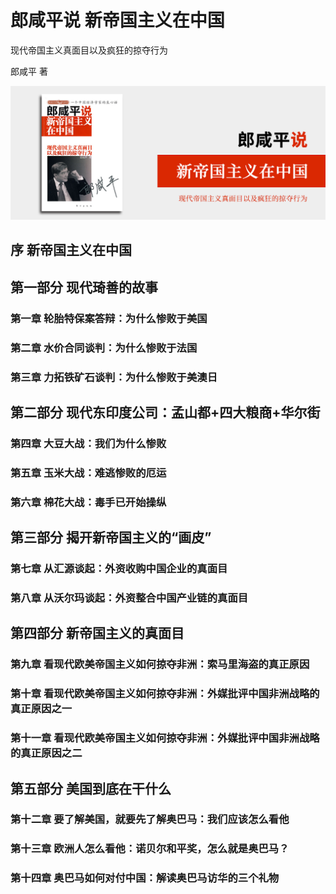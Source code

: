 # 郎咸平说 新帝国主义在中国

现代帝国主义真面目以及疯狂的掠夺行为

郎咸平 著

![cover](contents/wx-cover.png)

## 序 新帝国主义在中国

## 第一部分 现代琦善的故事

### 第一章 轮胎特保案答辩：为什么惨败于美国

### 第二章 水价合同谈判：为什么惨败于法国

### 第三章 力拓铁矿石谈判：为什么惨败于美澳日

## 第二部分 现代东印度公司：孟山都+四大粮商+华尔街

### 第四章 大豆大战：我们为什么惨败

### 第五章 玉米大战：难逃惨败的厄运

### 第六章 棉花大战：毒手已开始操纵

## 第三部分 揭开新帝国主义的“画皮”

### 第七章 从汇源谈起：外资收购中国企业的真面目

### 第八章 从沃尔玛谈起：外资整合中国产业链的真面目

## 第四部分 新帝国主义的真面目

### 第九章 看现代欧美帝国主义如何掠夺非洲：索马里海盗的真正原因

### 第十章 看现代欧美帝国主义如何掠夺非洲：外媒批评中国非洲战略的真正原因之一

### 第十一章 看现代欧美帝国主义如何掠夺非洲：外媒批评中国非洲战略的真正原因之二

## 第五部分 美国到底在干什么

### 第十二章 要了解美国，就要先了解奥巴马：我们应该怎么看他

### 第十三章 欧洲人怎么看他：诺贝尔和平奖，怎么就是奥巴马？

### 第十四章 奥巴马如何对付中国：解读奥巴马访华的三个礼物
